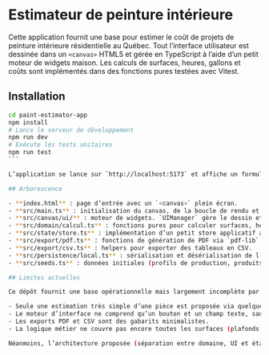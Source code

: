 # Estimateur de peinture intérieure

Cette application fournit une base pour estimer le coût de projets de peinture intérieure résidentielle au Québec. Tout l’interface utilisateur est dessinée dans un `<canvas>` HTML5 et gérée en TypeScript à l’aide d’un petit moteur de widgets maison. Les calculs de surfaces, heures, gallons et coûts sont implémentés dans des fonctions pures testées avec Vitest.

## Installation

````bash
cd paint-estimator-app
npm install
# Lance le serveur de développement
npm run dev
# Exécute les tests unitaires
npm run test
```

L’application se lance sur `http://localhost:5173` et affiche un formulaire minimal permettant de saisir les dimensions d’une pièce et d’obtenir une estimation simple. La structure du projet est prête à accueillir toutes les fonctionnalités décrites dans le cahier des charges (assistant de création de projet, catalogue de produits, profils de taux, export PDF/CSV, etc.).

## Arborescence

- **index.html** : page d’entrée avec un `<canvas>` plein écran.
- **src/main.ts** : initialisation du canvas, de la boucle de rendu et de quelques widgets de démonstration.
- **src/canvas/ui/** : moteur de widgets. `UIManager` gère le dessin et la distribution des événements ; `Button` et `TextInput` sont des exemples de contrôles.
- **src/domain/calcul.ts** : fonctions pures pour calculer surfaces, heures, gallons et coûts. Les tests unitaires se trouvent dans `calcul.test.ts`.
- **src/state/store.ts** : implémentation d’un petit store applicatif avec actions et sélecteurs. Il charge des données seed (profils de taux, produits, réparations) depuis `src/seeds.ts`.
- **src/export/pdf.ts** : fonctions de génération de PDF via `pdf-lib` (version simplifiée). À enrichir pour produire des devis et des feuilles de route complètes.
- **src/export/csv.ts** : helpers pour exporter des tableaux en CSV.
- **src/persistence/local.ts** : sérialisation et désérialisation de l’état dans `localStorage` et import/export JSON.
- **src/seeds.ts** : données initiales (profils de production, produits, presets de réparations).

## Limites actuelles

Ce dépôt fournit une base opérationnelle mais largement incomplète par rapport aux spécifications finales :

- Seule une estimation très simple d’une pièce est proposée via quelques champs et un bouton.
- Le moteur d’interface ne comprend qu’un bouton et un champ texte, sans gestion avancée du focus, des raccourcis clavier ou des listes déroulantes.
- Les exports PDF et CSV sont des gabarits minimalistes.
- La logique métier ne couvre pas encore toutes les surfaces (plafonds, plinthes, boiseries, portes), les coefficients, les réparations, les taxes, etc.

Néanmoins, l’architecture proposée (séparation entre domaine, UI et état, utilisation de Vite, TypeScript et pdf-lib) fournit une base solide pour développer l’ensemble des fonctionnalités décrites. Les contributions futures devraient suivre cette structure en maintenant les fonctions de calcul pures et testées, en enrichissant progressivement le moteur de widgets et en ajoutant des vues et des écrans supplémentaires.
